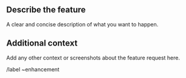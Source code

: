 ## Describe the feature
A clear and concise description of what you want to happen.


## Additional context
Add any other context or screenshots about the feature request here.

/label ~enhancement
